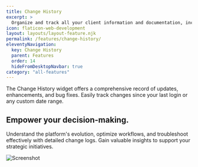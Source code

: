 ```yaml
---
title: Change History
excerpt: >
  Organize and track all your client information and documentation, including contracts, invoices, and support tickets, in one centralized location..
icon: flaticon-web-development
layout: layouts/layout-feature.njk
permalink: /features/change-history/
eleventyNavigation:
  key: Change History
  parent: Features
  order: 14
  hideFromDesktopNavbar: true
category: "all-features"
---
```


The Change History widget offers a comprehensive record of updates, enhancements, and bug fixes. Easily track changes since your last login or any custom date range.

## Empower your decision-making.

Understand the platform's evolution, optimize workflows, and troubleshoot effectively with detailed change logs. Gain valuable insights to support your strategic initiatives.

<img class="img-fluid" src="/assets/migrated/change.png" alt="Screenshot">